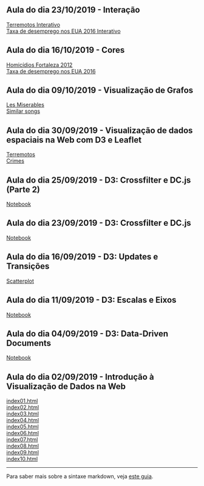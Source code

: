 ## Aula do dia 23/10/2019 - Interação
[Terremotos Interativo](d3_interactive/d3-com-crossfilter-dc-js-e-leaflet-parte-2-interativo/index.html)<br>
[Taxa de desemprego nos EUA 2016 Interativo](d3_interactive/taxa-de-desemprego-nos-eua-em-agosto-de-2016-interativo/index.html)<br>


## Aula do dia 16/10/2019 - Cores
[Homicídios Fortaleza 2012](d3_color/homicidios-em-fortaleza-em-2012/index.html)<br>
[Taxa de desemprego nos EUA 2016](d3_color/taxa-de-desemprego-nos-eua-em-agosto-de-2016/index.html)<br>

## Aula do dia 09/10/2019 - Visualização de Grafos
[Les Miserables](d3_network/les-miserables/index.html)<br>
[Similar songs](d3_network/similar-song-network/index.html)<br>

## Aula do dia 30/09/2019 - Visualização de dados espaciais na Web com D3 e Leaflet
[Terremotos](d3_leaflet/d3-com-crossfilter-e-dc-js-e-leaflet/index.html)<br>
[Crimes](d3_leaflet/crimes-in-chicago/index.html)<br>

## Aula do dia 25/09/2019 - D3: Crossfilter e DC.js (Parte 2)
[Notebook](d3_crossfilter_2/index.html)<br>

## Aula do dia 23/09/2019 - D3: Crossfilter e DC.js
[Notebook](d3_crossfilter/index.html)<br>

## Aula do dia 16/09/2019 - D3: Updates e Transições
[Scatterplot](d3_update/scatterplot.html)<br>

## Aula do dia 11/09/2019 - D3: Escalas e Eixos
[Notebook](d3_scale/notebook.html)<br>

## Aula do dia 04/09/2019 - D3: Data-Driven Documents
[Notebook](d3_intro/notebook.html)<br>

## Aula do dia 02/09/2019 - Introdução à Visualização de Dados na Web

[index01.html](basic/index01.html)<br>
[index02.html](basic/index02.html)<br>
[index03.html](basic/index03.html)<br>
[index04.html](basic/index04.html)<br>
[index05.html](basic/index05.html)<br>
[index06.html](basic/index06.html)<br>
[index07.html](basic/index07.html)<br>
[index08.html](basic/index08.html)<br>
[index09.html](basic/index09.html)<br>
[index10.html](basic/index10.html)<br>

---

Para saber mais sobre a sintaxe markdown, veja [este guia](https://guides.github.com/features/mastering-markdown/).
